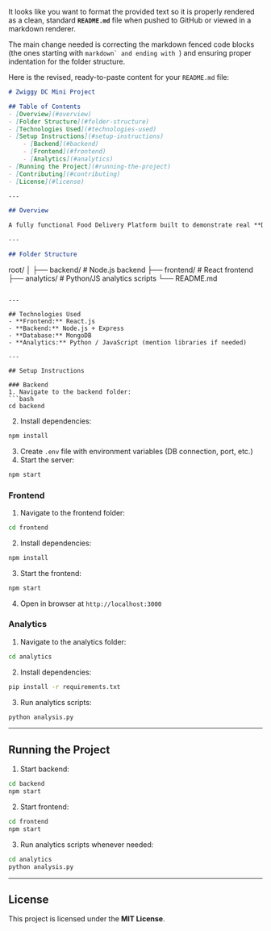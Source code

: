 It looks like you want to format the provided text so it is properly rendered as a clean, standard **`README.md`** file when pushed to GitHub or viewed in a markdown renderer.

The main change needed is correcting the markdown fenced code blocks (the ones starting with `` markdown` and ending with  ``) and ensuring proper indentation for the folder structure.

Here is the revised, ready-to-paste content for your `README.md` file:

```markdown
# Zwiggy DC Mini Project

## Table of Contents
- [Overview](#overview)
- [Folder Structure](#folder-structure)
- [Technologies Used](#technologies-used)
- [Setup Instructions](#setup-instructions)
    - [Backend](#backend)
    - [Frontend](#frontend)
    - [Analytics](#analytics)
- [Running the Project](#running-the-project)
- [Contributing](#contributing)
- [License](#license)

---

## Overview

A fully functional Food Delivery Platform built to demonstrate real **Distributed Computing** concepts — featuring multithreading, clock synchronization, leader election, replication & consistency models, load balancing, and MapReduce analytics.

---

## Folder Structure

```

root/
│
├── backend/        \# Node.js backend
├── frontend/       \# React frontend
├── analytics/      \# Python/JS analytics scripts
└── README.md

````

---

## Technologies Used
- **Frontend:** React.js
- **Backend:** Node.js + Express
- **Database:** MongoDB
- **Analytics:** Python / JavaScript (mention libraries if needed)

---

## Setup Instructions

### Backend
1. Navigate to the backend folder:
```bash
cd backend
````

2.  Install dependencies:

<!-- end list -->

```bash
npm install
```

3.  Create `.env` file with environment variables (DB connection, port, etc.)
4.  Start the server:

<!-- end list -->

```bash
npm start
```

### Frontend

1.  Navigate to the frontend folder:

<!-- end list -->

```bash
cd frontend
```

2.  Install dependencies:

<!-- end list -->

```bash
npm install
```

3.  Start the frontend:

<!-- end list -->

```bash
npm start
```

4.  Open in browser at `http://localhost:3000`

### Analytics

1.  Navigate to the analytics folder:

<!-- end list -->

```bash
cd analytics
```

2.  Install dependencies:

<!-- end list -->

```bash
pip install -r requirements.txt
```

3.  Run analytics scripts:

<!-- end list -->

```bash
python analysis.py
```

-----

## Running the Project

1.  Start backend:

<!-- end list -->

```bash
cd backend
npm start
```

2.  Start frontend:

<!-- end list -->

```bash
cd frontend
npm start
```

3.  Run analytics scripts whenever needed:

<!-- end list -->

```bash
cd analytics
python analysis.py
```

-----

## License

This project is licensed under the **MIT License**.

```
```